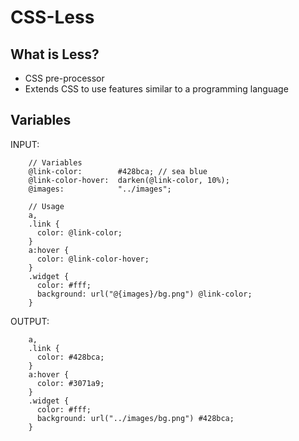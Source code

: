 CSS-Less
=======


What is Less?
----------------
* CSS pre-processor
* Extends CSS to use features similar to a programming language	


Variables
-----------
INPUT:

		// Variables
		@link-color:        #428bca; // sea blue
		@link-color-hover:  darken(@link-color, 10%);
		@images:			"../images";
		
		// Usage
		a,
		.link {
		  color: @link-color;
		}
		a:hover {
		  color: @link-color-hover;
		}
		.widget {
		  color: #fff;
		  background: url("@{images}/bg.png") @link-color;
		}

OUTPUT:

		a,
		.link {
		  color: #428bca;
		}
		a:hover {
		  color: #3071a9;
		}
		.widget {
		  color: #fff;
		  background: url("../images/bg.png") #428bca;
		}
